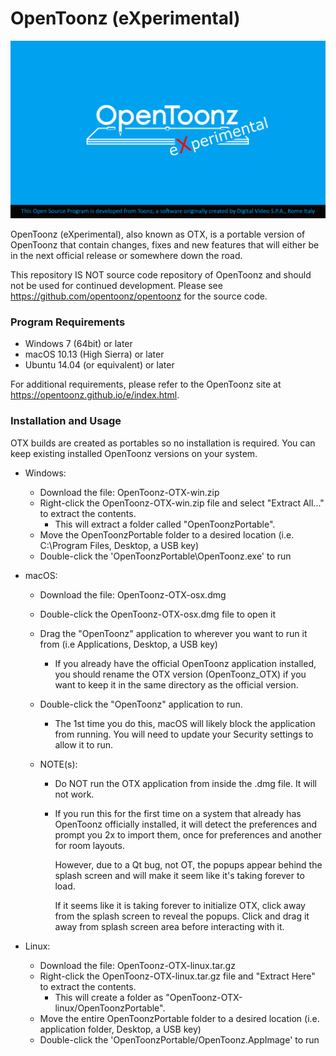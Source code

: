 # OpenToonz (eXperimental)

![](./toonz/sources/toonz/Resources/splash_OTX.svg)

OpenToonz (eXperimental), also known as OTX, is a portable version of OpenToonz that contain changes, fixes and new features that will either be in the next official release or somewhere down the road.

This repository IS NOT source code repository of OpenToonz and should not be used for continued development. Please see https://github.com/opentoonz/opentoonz for the source code.

### Program Requirements

- Windows 7 (64bit) or later
- macOS 10.13 (High Sierra) or later
- Ubuntu 14.04 (or equivalent) or later

For additional requirements, please refer to the OpenToonz site at <https://opentoonz.github.io/e/index.html>.

### Installation and Usage

OTX builds are created as portables so no installation is required.  You can keep existing installed OpenToonz versions on your system.

- Windows:

   - Download the file: OpenToonz-OTX-win.zip
   - Right-click the OpenToonz-OTX-win.zip file and select "Extract All..." to extract the contents.
      - This will extract a folder called "OpenToonzPortable".
   - Move the OpenToonzPortable folder to a desired location (i.e. C:\Program Files, Desktop, a USB key)
   - Double-click the 'OpenToonzPortable\OpenToonz.exe' to run

- macOS:

   - Download the file: OpenToonz-OTX-osx.dmg
   - Double-click the OpenToonz-OTX-osx.dmg file to open it
   - Drag the "OpenToonz" application to wherever you want to run it from (i.e Applications, Desktop, a USB key)
        - If you already have the official OpenToonz application installed, you should rename the OTX version (OpenToonz_OTX) if you want to keep it in the same directory as the official version.
   - Double-click the "OpenToonz" application to run.
        - The 1st time you do this, macOS will likely block the application from running. You will need to update your Security settings to allow it to run.

   - NOTE(s): 
      - Do NOT run the OTX application from inside the .dmg file. It will not work.
      - If you run this for the first time on a system that already has OpenToonz officially installed, it will detect the preferences and prompt you 2x to import them, once for preferences and another for room layouts.

        However, due to a Qt bug, not OT, the popups appear behind the splash screen and will make it seem like it's taking forever to load.

        If it seems like it is taking forever to initialize OTX, click away from the splash screen to reveal the popups. Click and drag it away from splash screen area before interacting with it.

- Linux:

   - Download the file: OpenToonz-OTX-linux.tar.gz
   - Right-click the OpenToonz-OTX-linux.tar.gz file and "Extract Here" to extract the contents.
        - This will create a folder as "OpenToonz-OTX-linux/OpenToonzPortable".
   - Move the entire OpenToonzPortable folder to a desired location (i.e. application folder, Desktop, a USB key)
   - Double-click the 'OpenToonzPortable/OpenToonz.AppImage' to run
